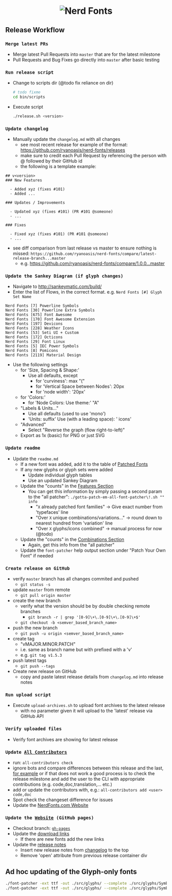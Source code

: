<h1 align="center">
	<img src="https://raw.githubusercontent.com/ryanoasis/nerd-fonts/master/images/nerd-fonts-logo.svg?sanitize=true" alt="Nerd Fonts" />
</h1>

## Release Workflow

### `Merge latest PRs`
- Merge latest Pull Requests into `master` that are for the latest milestone
- Pull Requests and Bug Fixes go directly into `master` after basic testing

### `Run release script`
- Change to scripts dir (@todo fix reliance on dir)
  ```sh
  # todo fixme
  cd bin/scripts
  ```
- Execute script
  ```sh
  ./release.sh <version>
  ```

### `Update changelog`
- Manually update the `changelog.md` with all changes
  - see most recent release for example of the format: https://github.com/ryanoasis/nerd-fonts/releases
  - make sure to credit each Pull Request by referencing the person with @ followed by their GitHub id
  - the following is a template example:
```
## v<version>
### New Features

  - Added xyz (fixes #101)
  - Added ...

### Updates / Improvements

  - Updated xyz (fixes #101) (PR #101 @someone)
  - ...

### Fixes

  - Fixed xyz (fixes #101) (PR #101 @someone)
  - ...
```
- see diff comparison from last release vs master to ensure nothing is missed: `https://github.com/ryanoasis/nerd-fonts/compare/latest-release-branch...master`
  - e.g. https://github.com/ryanoasis/nerd-fonts/compare/1.0.0...master

### `Update the Sankey Diagram (if glyph changes)`

- Navigate to http://sankeymatic.com/build/
- Enter the list of Flows, in the correct format. e.g. `Nerd Fonts [#] Glyph Set Name`
```
Nerd Fonts [7] Powerline Symbols
Nerd Fonts [30] Powerline Extra Symbols
Nerd Fonts [675] Font Awesome
Nerd Fonts [170] Font Awesome Extension
Nerd Fonts [197] Devicons
Nerd Fonts [228] Weather Icons
Nerd Fonts [53] Seti UI + Custom
Nerd Fonts [172] Octicons
Nerd Fonts [29] Font Linux
Nerd Fonts [5] IEC Power Symbols
Nerd Fonts [8] Pomicons
Nerd Fonts [2119] Material Design
```
- Use the following settings
  - for 'Size, Spacing & Shape:'
    - Use all defaults, except
      - for 'curviness': max "("
      - for 'Vertical Space between Nodes': 20px
      - for 'node width': '20px'
  - for 'Colors:'
    - for 'Node Colors: Use theme:' "A"
  - "Labels & Units..."
    - Use all defaults (used to use 'mono')
    - 'Units: suffix' Use (with a leading space): ' icons'
  - "Advanced"
    - Select "Reverse the graph (flow right-to-left)"
  - Export as 1x (basic) for PNG or just SVG


### `Update readme`
- Update the `readme.md`
  - If a new font was added, add it to the table of [Patched Fonts][]
  - If any new glyphs or glyph sets were added
    - Update individual glyph tables
    - Use an updated Sankey Diagram
  * Update the "counts" in the [Features Section][]
    * You can get this information by simply passing a second param to the "all patcher": `./gotta-patch-em-all-font-patcher\!.sh "" info`
      * "`X` already patched font families" -> Give exact number from 'typefaces' line
      * "Over `X` unique combinations/variations..." -> round down to nearest hundred from 'variation' line
      * "Over `X` glyphs/icons combined" -> manual process for now (@todo)
  * Update the "counts" in the [Combinations Section][]
    * Again, get this info from the "all patcher"
  * Update the `font-patcher` help output section under "Patch Your Own Font" if needed

### `Create release on GitHub`
- verify `master` branch has all changes commited and pushed
  - `git status -s`
- update `master` from remote
  - `git pull origin master`
- create the new branch
  - verify what the version should be by double checking remote branches
    - `git branch -r | grep '[0-9]\+\.[0-9]\+\.[0-9]\+$'`
  - `git checkout -b <semver_based_branch_name>`
- push the new branch
  - `git push -u origin <semver_based_branch_name>`
- create tag
  - "vMAJOR.MINOR.PATCH"
  - i.e. same as branch name but with prefixed with a 'v'
  - e.g. `git tag v1.5.3`
- push latest tags
  - `git push --tags`
- Create new release on GitHub
  - copy and paste latest release details from `changelog.md` into release notes

### `Run upload script`
- Execute `upload-archives.sh` to upload font archives to the latest release
  - with no parameter given it will upload to the 'latest' release via GitHub API

### `Verify uploaded files`
- Verify font archives are showing for latest release

### `Update `[`All Contributors`](https://github.com/kentcdodds/all-contributors)
- run: `all-contributors check`
- ignore bots and compare differences between this release and the last, [for example](https://github.com/ryanoasis/nerd-fonts/compare/2.1.0...2.2.0) or if that does not work a good process is to check the release milestone and add the user to the CLI with appropriate contributions (e.g. code,doc,translation,... etc.)
- add or update the contributors with, e.g.: `all-contributors add <user> code,doc`
- Spot check the changeset difference for issues
- Update the [NerdFonts.com Website][website]

### `Update the `[`Website`][website]` (GitHub pages)`
- Checkout branch: [`gh-pages`](https://github.com/ryanoasis/nerd-fonts/tree/gh-pages)
- Update the [download links](https://github.com/ryanoasis/nerd-fonts/blob/gh-pages/_posts/2017-01-03-downloads.md)
  - If there are new fonts add the new links
- Update the [release notes](https://github.com/ryanoasis/nerd-fonts/blob/gh-pages/_posts/2017-01-06-release.md)
  - Insert new release notes from [changelog](https://github.com/ryanoasis/nerd-fonts/blob/master/changelog.md) to the top
  - Remove 'open' attribute from previous release container div

## Ad hoc updating of the Glyph-only fonts
```sh
./font-patcher -ext ttf -out ./src/glyphs/ --complete ./src/glyphs/Symbols\ Template\ 1000\ em.ttf
./font-patcher -ext ttf -out ./src/glyphs/ --complete ./src/glyphs/Symbols\ Template\ 2048\ em.ttf
```

<!-- links -->

[pulls]: https://github.com/ryanoasis/nerd-fonts/pulls
[Features Section]: https://github.com/ryanoasis/nerd-fonts/blob/master/readme.md#features
[Combinations Section]: https://github.com/ryanoasis/nerd-fonts/blob/master/readme.md#combinations
[Patched Fonts]: https://github.com/ryanoasis/nerd-fonts/blob/master/readme.md#patched-fonts
[website]: https://nerdfonts.com